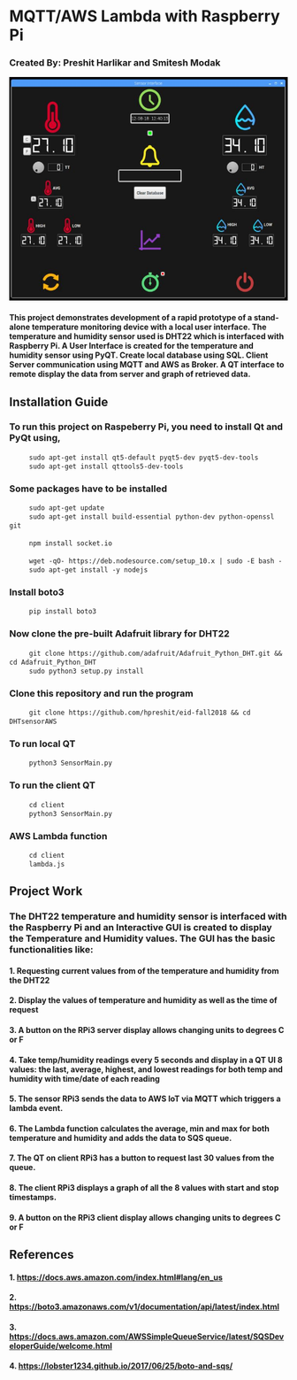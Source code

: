    # MQTT/AWS Lambda with Raspberry Pi
   
   ### Created By: Preshit Harlikar and Smitesh Modak
  
  ![GitHub Logo](SensorUI.JPG)
  
   #### This project demonstrates development of a rapid prototype of a stand-alone temperature monitoring device with a local user interface. The temperature and humidity sensor used is DHT22 which is interfaced with Raspberry Pi. A User Interface is created for the temperature and humidity sensor using PyQT. Create local database using SQL. Client Server communication using MQTT and AWS as Broker. A QT interface to remote display the data from server and graph of retrieved data. 
   
   ## Installation Guide
   ### To run this project on Raspeberry Pi, you need to install Qt and PyQt using,
         sudo apt-get install qt5-default pyqt5-dev pyqt5-dev-tools
         sudo apt-get install qttools5-dev-tools
   
   ### Some packages have to be installed
         sudo apt-get update
         sudo apt-get install build-essential python-dev python-openssl git
         
         npm install socket.io
         
         wget -qO- https://deb.nodesource.com/setup_10.x | sudo -E bash -
         sudo apt-get install -y nodejs

   ### Install boto3
         pip install boto3
   
   ### Now clone the pre-built Adafruit library for DHT22
         git clone https://github.com/adafruit/Adafruit_Python_DHT.git && cd Adafruit_Python_DHT
         sudo python3 setup.py install
         
   ### Clone this repository and run the program
         git clone https://github.com/hpreshit/eid-fall2018 && cd DHTsensorAWS
   
   ### To run local QT
         python3 SensorMain.py
   
   ### To run the client QT
         cd client
         python3 SensorMain.py
         
   ### AWS Lambda function
         cd client
         lambda.js
    
   ## Project Work
   ### The DHT22 temperature and humidity sensor is interfaced with the Raspberry Pi and an Interactive GUI is created to display the Temperature and Humidity values. The GUI has the basic functionalities like:
   #### 1. Requesting current values from of the temperature and humidity from the DHT22
   #### 2. Display the values of temperature and humidity as well as the time of request
   #### 3. A button on the RPi3 server display allows changing units to degrees C or F
   #### 4. Take temp/humidity readings every 5 seconds and display in a QT UI 8 values: the last, average, highest, and lowest readings for both temp and humidity with time/date of each reading 
   #### 5. The sensor RPi3 sends the data to AWS IoT via MQTT which triggers a lambda event.
   #### 6. The Lambda function calculates the average, min and max for both temperature and humidity and adds the data to SQS queue.
   #### 7. The QT on client RPi3 has a button to request last 30 values from the queue. 
   #### 8. The client RPi3 displays a graph of all the 8 values with start and stop timestamps.
   #### 9. A button on the RPi3 client display allows changing units to degrees C or F
   
   
   ## References
   #### 1. https://docs.aws.amazon.com/index.html#lang/en_us
   #### 2. https://boto3.amazonaws.com/v1/documentation/api/latest/index.html
   #### 3. https://docs.aws.amazon.com/AWSSimpleQueueService/latest/SQSDeveloperGuide/welcome.html
   #### 4. https://lobster1234.github.io/2017/06/25/boto-and-sqs/
   
   
   
